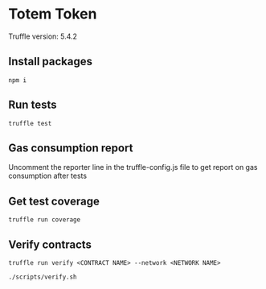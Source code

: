 # Totem Token

Truffle version: 5.4.2

## Install packages

```
npm i
```

## Run tests

```
truffle test
```

## Gas consumption report

Uncomment the reporter line in the truffle-config.js file to get report on gas consumption after tests

## Get test coverage

```
truffle run coverage
```

## Verify contracts

```
truffle run verify <CONTRACT NAME> --network <NETWORK NAME>
```

```
./scripts/verify.sh
```
